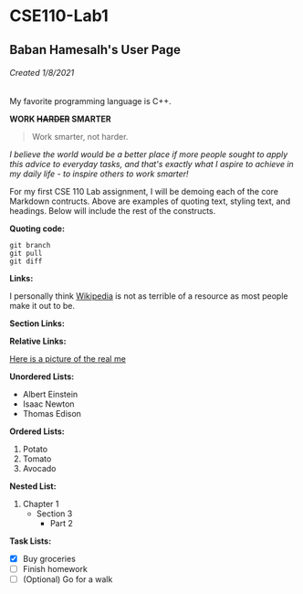 # CSE110-Lab1
## Baban Hamesalh's User Page
###### Created 1/8/2021

My favorite programming language is C++.

**WORK ~~HARDER~~ SMARTER**

> Work smarter, not harder.

*I believe the world would be a better place if more people sought to apply this advice to everyday tasks, and that's exactly what I aspire to achieve in my daily life - to inspire others to work smarter!*

For my first CSE 110 Lab assignment, I will be demoing each of the core Markdown contructs. Above are examples of quoting text, styling text, and headings. Below will include the rest of the constructs.

**Quoting code:**

```
git branch
git pull
git diff
```

**Links:**

I personally think [Wikipedia](https://en.wikipedia.org/wiki/Main_Page) is not as terrible of a resource as most people make it out to be.

**Section Links:**



**Relative Links:**

[Here is a picture of the real me](bhamesal.github.io/Social.jpg)

**Unordered Lists:**

- Albert Einstein
- Isaac Newton
- Thomas Edison

**Ordered Lists:**

1. Potato
2. Tomato
3. Avocado

**Nested List:**
1. Chapter 1
   - Section 3
     - Part 2

**Task Lists:**

- [X] Buy groceries
- [ ] Finish homework
- [ ] \(Optional) Go for a walk
